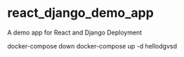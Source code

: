# react_django_demo_app
A demo app for React and Django Deployment

docker-compose down
docker-compose up -d
hellodgvsd
